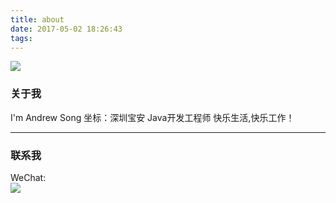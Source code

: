 ```yaml
---
title: about
date: 2017-05-02 18:26:43
tags:
---
```


![](/images/about/1_about.png)

### 关于我  
  I'm Andrew Song
  坐标：深圳宝安
  Java开发工程师
  快乐生活,快乐工作！
  
  ---
  
### 联系我  

WeChat:  
![](/images/about/2_wechat.jpg)
  




